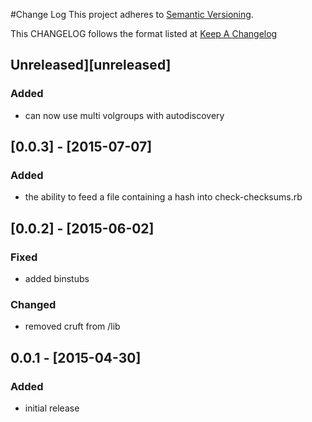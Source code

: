 #Change Log
This project adheres to [Semantic Versioning](http://semver.org/).

This CHANGELOG follows the format listed at [Keep A Changelog](http://keepachangelog.com/)

## Unreleased][unreleased]
### Added
- can now use multi volgroups with autodiscovery

## [0.0.3] - [2015-07-07]
### Added
 - the ability to feed a file containing a hash into check-checksums.rb 

## [0.0.2] - [2015-06-02]
### Fixed
- added binstubs

### Changed
- removed cruft from /lib

## 0.0.1 - [2015-04-30]
### Added
- initial release

